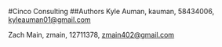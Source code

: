 #Cinco Consulting
##Authors
Kyle Auman, kauman, 58434006, kyleauman01@gmail.com

Zach Main, zmain, 12711378, zmain402@gmail.com